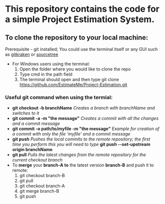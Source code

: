 # This repository contains the code for a simple Project Estimation System.

## To clone the repository to your local machine:
Prerequisite - git installed;
You could use the terminal itself or any GUI such as [gitkraken](https://www.gitkraken.com/) or [sourcetree](https://www.sourcetreeapp.com/)
- For Windows users using the terminal:
    1. Open the folder where you would like to clone the repo
    2. Type cmd in the path field
    3. The terminal should open and then type git clone https://github.com/EstimateMe/Project-Estimation.git
    
### Useful git command when using the termial: 
* **git checkout -b branchName** *Creates a branch with branchName and switches to it*
* **git commit -a -m "the message"** *Creates a commit with all the changes and a commit message*
* **git commit -o path/to/myfile -m "the message"** *Example for creation of a commit with only the file 'myfile' and a commit message*
* **git push** *Pushes the local commits to the remote repository; the first time you perform this you will need to type* **git push --set-upstream origin branchName**
* **git pull** *Pulls the latest changes from the remote repository for the current checkout branch*
* To **merge** your **branch-A to** the latest version **branch-B** and push it to remote:
     1. git checkout branch-B 
     2. git pull 
     3. git checkout branch-A 
     4. git merge branch-B
     5. git push
